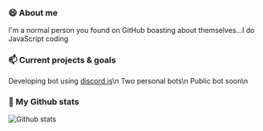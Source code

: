 ### 😄 About me
I'm a normal person you found on GitHub boasting about themselves...I do JavaScript coding

### 📫 Current projects & goals
Developing bot using [discord.js](https://discordjs.guide/)\n
Two personal bots\n
Public bot soon\n

### 🌱 My Github stats
![Github stats](https://github-readme-stats.vercel.app/api?username=UndiedHitler)
